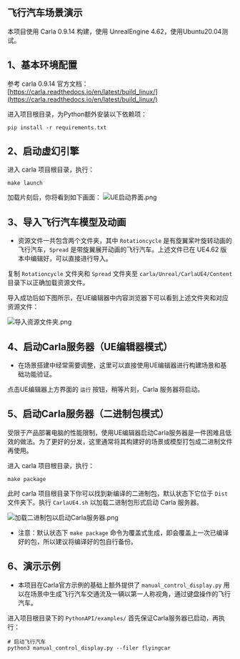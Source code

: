 ## 飞行汽车场景演示

本项目使用 Carla 0.9.14 构建，使用 UnrealEngine 4.62，使用Ubuntu20.04测试。


## 1、基本环境配置
参考 carla 0.9.14 官方文档：[https://carla.readthedocs.io/en/latest/build_linux/](https://carla.readthedocs.io/en/latest/build_linux/)

进入项目根目录，为Python额外安装以下依赖项：
```shell
pip install -r requirements.txt
```

## 2、启动虚幻引擎
进入 carla 项目根目录，执行：
```shell
make launch
```
加载片刻后，你将看到如下画面：
![UE启动界面.png](/Carla-FlyingCar-Exhibition/doc_images/ue_run.png)


## 3、导入飞行汽车模型及动画
- 资源文件一共包含两个文件夹，其中 `Rotationcycle` 是有旋翼桨叶旋转动画的飞行汽车，`Spread` 是带旋翼展开动画的飞行汽车。上述文件已在 UE4.62 版本中编辑好，可以直接进行导入。

复制 `Rotationcycle` 文件夹和 `Spread` 文件夹至 `carla/Unreal/CarlaUE4/Content` 目录下以正确加载资源文件。

导入成功后如下图所示，在UE编辑器中内容浏览器下可以看到上述文件夹和对应资源文件：

![导入资源文件夹.png](/Carla-FlyingCar-Exhibition/doc_images/load_modelfold.png)

## 4、启动Carla服务器（UE编辑器模式）
- 在场景搭建中经常需要调整，这里可以直接使用UE编辑器进行构建场景和基础功能验证。

点击UE编辑器上方界面的 `运行` 按钮，稍等片刻，Carla 服务器将启动。

## 5、启动Carla服务器（二进制包模式）
受限于产品部署电脑的性能限制，使用UE编辑器启动Carla服务器是一件困难且低效的做法。为了更好的分发，这里通常将其构建好的场景或模型打包成二进制文件再使用。

进入 carla 项目根目录，执行：
```shell
make package
```

此时 carla 项目根目录下你可以找到新编译的二进制包，默认状态下它位于 `Dist` 文件夹下。执行 `CarlaUE4.sh` 以加载二进制包形式启动 Carla 服务器。

![加载二进制包以启动Carla服务器.png](/Carla-FlyingCar-Exhibition/doc_images/load_binary_package.png)

- 注意：默认状态下 `make package` 命令为覆盖式生成，即会覆盖上一次已编译好的包，所以建议将编译好的包自行备份。

## 6、演示示例
- 本项目在Carla官方示例的基础上额外提供了 `manual_control_display.py` 用以在场景中生成飞行汽车交通流及一辆以第一人称视角，通过键盘操作的飞行汽车。

进入项目根目录下的 `PythonAPI/examples/`
首先保证Carla服务器已启动，再执行：
```shell
# 启动飞行汽车
python3 manual_control_display.py --filer flyingcar
```
